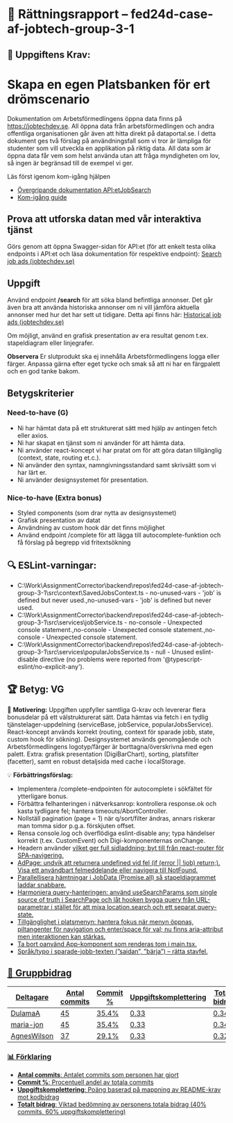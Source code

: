 # 📌 Rättningsrapport – fed24d-case-af-jobtech-group-3-1

## 🎯 Uppgiftens Krav:
# Skapa en egen Platsbanken för ert drömscenario 

Dokumentation om Arbetsförmedlingens öppna data finns på https://jobtechdev.se. All öppna data från arbetsförmedlingen och andra offentliga organisationen går även att hitta direkt på dataportal.se. 
I detta dokument ges två förslag på användningsfall som vi tror är lämpliga för studenter som vill utveckla en applikation på riktig data. All data som är öppna data får vem som helst använda utan att fråga myndigheten om lov, så ingen är begränsad till de exempel vi ger.

Läs först igenom kom-igång hjälpen 

-  [Övergripande dokumentation API:etJobSearch](https://data.arbetsformedlingen.se/data/platsannonser/)
-  [Kom-igång guide](https://gitlab.com/arbetsformedlingen/job-ads/jobsearch/jobsearch-api/-/blob/main/docs/GettingStartedJobSearchSE.md)

## Prova att utforska datan med vår interaktiva tjänst 

Görs genom att öppna Swagger-sidan för API:et (för att enkelt testa olika endpoints i API:et och läsa dokumentation för respektive endpoint): [Search job ads (jobtechdev.se)](https://jobsearch.api.jobtechdev.se/)

## Uppgift 

Använd endpoint **/search** för att söka bland befintliga annonser. 
Det går även bra att använda historiska annonser om ni vill jämföra aktuella annonser med hur det har sett ut tidigare. Detta api finns här: [Historical job ads (jobtechdev.se)](https://historical.api.jobtechdev.se/)

Om möjligt, använd en grafisk presentation av era resultat genom t.ex. stapeldiagram eller linjegrafer.

**Observera**
Er slutprodukt ska ej innehålla Arbetsförmedlingens logga eller färger. Anpassa gärna efter eget tycke och smak så att ni har en färgpalett och en god tanke bakom. 

## Betygskriterier 

### Need-to-have (G) 
- Ni har hämtat data på ett strukturerat sätt med hjälp av antingen fetch eller axios. 
- Ni har skapat en tjänst som ni använder för att hämta data. 
- Ni använder react-koncept vi har pratat om för att göra datan tillgänglig (context, state, routing et.c.). 
- Ni använder den syntax, namngivningsstandard samt skrivsätt som vi har lärt er.  
- Ni använder designsystemet för presentation. 

### Nice-to-have (Extra bonus) 
- Styled components (som drar nytta av designsystemet) 
- Grafisk presentation av datat 
- Användning av custom hook där det finns möjlighet
- Använd endpoint /complete för att lägga till autocomplete-funktion och få förslag på begrepp vid fritextsökning

## 🔍 ESLint-varningar:
- C:\Work\AssignmentCorrector\backend\repos\fed24d-case-af-jobtech-group-3-1\src\context\SavedJobsContext.ts - no-unused-vars - 'job' is defined but never used.,no-unused-vars - 'job' is defined but never used.
- C:\Work\AssignmentCorrector\backend\repos\fed24d-case-af-jobtech-group-3-1\src\services\jobService.ts - no-console - Unexpected console statement.,no-console - Unexpected console statement.,no-console - Unexpected console statement.
- C:\Work\AssignmentCorrector\backend\repos\fed24d-case-af-jobtech-group-3-1\src\services\popularJobsService.ts - null - Unused eslint-disable directive (no problems were reported from '@typescript-eslint/no-explicit-any').

## 🏆 **Betyg: VG**
📌 **Motivering:** Uppgiften uppfyller samtliga G-krav och levererar flera bonusdelar på ett välstrukturerat sätt. Data hämtas via fetch i en tydlig tjänstelager-uppdelning (serviceBase, jobService, popularJobsService). React-koncept används korrekt (routing, context för sparade jobb, state, custom hook för sökning). Designsystemet används genomgående och Arbetsförmedlingens logotyp/färger är borttagna/överskrivna med egen palett. Extra: grafisk presentation (DigiBarChart), sorting, platsfilter (facetter), samt en robust detaljsida med cache i localStorage.

💡 **Förbättringsförslag:**  
- Implementera /complete-endpointen för autocomplete i sökfältet för ytterligare bonus.
- Förbättra felhanteringen i nätverksanrop: kontrollera response.ok och kasta tydligare fel; hantera timeouts/AbortController.
- Nollställ pagination (page = 1) när q/sort/filter ändras, annars riskerar man tomma sidor p.g.a. förskjuten offset.
- Rensa console.log och överflödiga eslint-disable any; typa händelser korrekt (t.ex. CustomEvent<number>) och Digi-komponenternas onChange.
- Headern använder <a href> vilket ger full sidladdning; byt till <Link> från react-router för SPA-navigering.
- AdPage: undvik att returnera undefined vid fel (if (error || !job) return;). Visa ett användbart felmeddelande eller navigera till NotFound.
- Parallellisera hämtningar i JobData (Promise.all) så stapeldiagrammet laddar snabbare.
- Harmoniera query-hanteringen: använd useSearchParams som single source of truth i SearchPage och låt hooken bygga query från URL-parametrar i stället för att mixa location.search och ett separat query-state.
- Tillgänglighet i platsmenyn: hantera fokus när menyn öppnas, piltangenter för navigation och enter/space för val; nu finns aria-attribut men interaktionen kan stärkas.
- Ta bort oanvänd App-komponent som renderas tom i main.tsx.
- Språk/typo i sparade-jobb-texten (”saidan”, ”bärja”) – rätta stavfel.

## 👥 Gruppbidrag

| Deltagare | Antal commits | Commit % | Uppgiftskomplettering | Totalt bidrag |
| --------- | -------------- | -------- | ---------------------- | ------------- |
| DulamaA | 45 | 35.4% | 0.33 | 0.34 |
| maria-jon | 45 | 35.4% | 0.33 | 0.34 |
| AgnesWilson | 37 | 29.1% | 0.33 | 0.32 |


### 📊 Förklaring
- **Antal commits**: Antalet commits som personen har gjort
- **Commit %**: Procentuell andel av totala commits
- **Uppgiftskomplettering**: Poäng baserad på mappning av README-krav mot kodbidrag 
- **Totalt bidrag**: Viktad bedömning av personens totala bidrag (40% commits, 60% uppgiftskomplettering)
